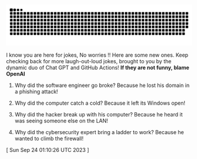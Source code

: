 <picture>
  <source media="(prefers-color-scheme: dark)" srcset="https://raw.githubusercontent.com/platane/platane/output/github-contribution-grid-snake-dark.svg">
  <source media="(prefers-color-scheme: light)" srcset="https://raw.githubusercontent.com/platane/platane/output/github-contribution-grid-snake.svg">
  <img alt="github contribution grid snake animation" src="https://raw.githubusercontent.com/platane/platane/output/github-contribution-grid-snake.svg">
</picture>


I know you are here for jokes, No worries !!
Here are some new ones. Keep checking back for more laugh-out-loud jokes, brought to you by the dynamic duo of Chat GPT and GitHub Actions! __If they are not funny, blame OpenAI__
 
1. Why did the software engineer go broke? Because he lost his domain in a phishing attack!

2. Why did the computer catch a cold? Because it left its Windows open!

3. Why did the hacker break up with his computer? Because he heard it was seeing someone else on the LAN!

4. Why did the cybersecurity expert bring a ladder to work? Because he wanted to climb the firewall!
 
[ 
Sun Sep 24 01:10:26 UTC 2023
 ]

